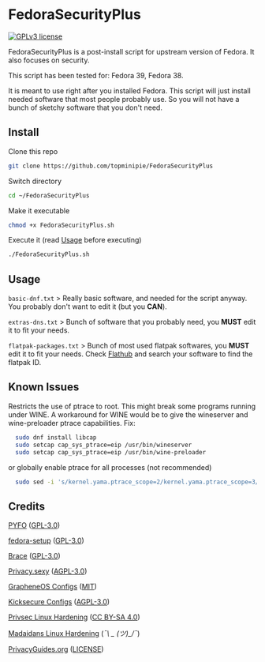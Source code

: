 # FedoraSecurityPlus

[![GPLv3 license](https://img.shields.io/badge/License-GPLv3-blue.svg)](./LICENSE)

FedoraSecurityPlus is a post-install script for upstream version of Fedora. It also focuses on security.

This script has been tested for: Fedora 39, Fedora 38.

It is meant to use right after you installed Fedora. This script will just install needed software that most people probably use.
So you will not have a bunch of sketchy software that you don't need.

## Install

Clone this repo
```sh
git clone https://github.com/topminipie/FedoraSecurityPlus
```

Switch directory
```sh
cd ~/FedoraSecurityPlus
```

Make it executable
```sh
chmod +x FedoraSecurityPlus.sh
```

Execute it (read [Usage](#usage) before executing)
```sh
./FedoraSecurityPlus.sh
```

## Usage

`basic-dnf.txt` > Really basic software, and needed for the script anyway. You probably don't want to edit it (but you **CAN**).

`extras-dns.txt` > Bunch of software that you probably need, you **MUST** edit it to fit your needs.

`flatpak-packages.txt` > Bunch of most used flatpak softwares, you **MUST** edit it to fit your needs. Check [Flathub](https://flathub.org/home) and search your software to find the flatpak ID.

## Known Issues

Restricts the use of ptrace to root. This might break some programs running under WINE.
A workaround for WINE would be to give the wineserver and wine-preloader ptrace capabilities.
Fix:
```sh
  sudo dnf install libcap
  sudo setcap cap_sys_ptrace=eip /usr/bin/wineserver
  sudo setcap cap_sys_ptrace=eip /usr/bin/wine-preloader
```
or globally enable ptrace for all processes (not recommended)
```sh
  sudo sed -i 's/kernel.yama.ptrace_scope=2/kernel.yama.ptrace_scope=3/g' /etc/sysctl.d/30_security-misc.conf
```

## Credits

[PYFO](https://github.com/d4rklynk/PYFO) ([GPL-3.0](https://github.com/d4rklynk/PYFO/blob/main/LICENSE))

[fedora-setup](https://github.com/smittix/fedora-setup) ([GPL-3.0](https://github.com/smittix/fedora-setup/blob/main/LICENSE))

[Brace](https://github.com/divestedcg/Brace) ([GPL-3.0](https://github.com/divestedcg/Brace/blob/master/LICENSE))

[Privacy.sexy](https://privacy.sexy) ([AGPL-3.0](https://github.com/undergroundwires/privacy.sexy/blob/master/LICENSE))

[GrapheneOS Configs](https://github.com/GrapheneOS/infrastructure) ([MIT](https://github.com/GrapheneOS/infrastructure/blob/main/LICENSE))

[Kicksecure Configs](https://github.com/Kicksecure/security-misc) ([AGPL-3.0](https://github.com/Kicksecure/security-misc/blob/master/debian/copyright))

[Privsec Linux Hardening](https://privsec.dev/posts/linux/desktop-linux-hardening) ([CC BY-SA 4.0](https://github.com/PrivSec-dev/privsec.dev/blob/main/LICENSE.md))

[Madaidans Linux Hardening](https://madaidans-insecurities.github.io/guides/linux-hardening.html) (*¯\ _ (ツ)_/¯*)

[PrivacyGuides.org](https://www.privacyguides.org/) ([LICENSE](https://github.com/privacyguides/privacyguides.org/blob/main/LICENSE))
